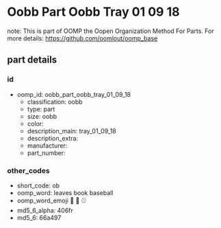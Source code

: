 # Oobb Part Oobb Tray 01 09 18  

note: This is part of OOMP the Oopen Organization Method For Parts. For more details: https://github.com/oomlout/oomp_base

##  part details





### id
* oomp_id: oobb_part_oobb_tray_01_09_18
  * classification: oobb
  * type: part
  * size: oobb
  * color: 
  * description_main: tray_01_09_18
  * description_extra: 
  * manufacturer: 
  * part_number: 

### other_codes
* short_code: ob
* oomp_word: leaves book baseball
* oomp_word_emoji :leaves: :book: :baseball:
* md5_6_alpha: 406fr
* md5_6: 66a497
